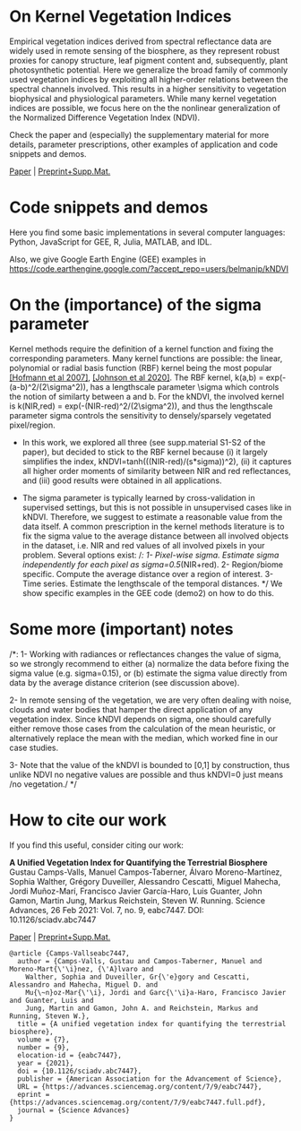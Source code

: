 
# On Kernel Vegetation Indices

Empirical vegetation indices derived from spectral reflectance data are widely used in remote sensing of the biosphere, as they represent robust proxies for canopy structure, leaf pigment content and, subsequently, plant photosynthetic potential. Here we generalize the broad family of commonly used vegetation indices by exploiting all  higher-order relations between the spectral channels involved. This results in a higher sensitivity to vegetation biophysical and physiological parameters. While many kernel vegetation indices are possible, we focus here on the the nonlinear generalization of the Normalized Difference Vegetation Index (NDVI). 

Check the paper and (especially) the supplementary material for more details, parameter prescriptions, other examples of application and code snippets and demos. 

<a href="https://advances.sciencemag.org/content/7/9/eabc7447">Paper</a> | <a href="https://zenodo.org/record/4574349">Preprint+Supp.Mat. </a>

# Code snippets and demos

Here you find some basic implementations in several computer languages: Python, JavaScript for GEE, R, Julia, MATLAB, and IDL. 

Also, we give Google Earth Engine (GEE) examples in https://code.earthengine.google.com/?accept_repo=users/belmanip/kNDVI

# On the (importance) of the sigma parameter

Kernel methods require the definition of a kernel function and fixing the corresponding parameters. Many kernel functions are possible: the linear, polynomial or radial basis function (RBF) kernel being the most popular <a href="https://arxiv.org/pdf/math/0701907.pdf">[Hofmann et al 2007]</a>, <a href="https://arxiv.org/pdf/2007.14706.pdf">[Johnson et al 2020]</a>. The RBF kernel, k(a,b) = exp(-(a-b)^2/(2\sigma^2)), has a lengthscale parameter \sigma which controls the notion of similarty between a and b. For the kNDVI, the involved kernel is k(NIR,red) = exp(-(NIR-red)^2/(2\sigma^2)), and thus the lengthscale parameter sigma controls the sensitivity to densely/sparsely vegetated pixel/region.

* In this work, we explored all three (see supp.material S1-S2 of the paper), but decided to stick to the RBF kernel because (i) it largely simplifies the index, kNDVI=tanh(((NIR-red)/(s*sigma))^2), (ii) it captures all higher order moments of similarity between NIR and red reflectances, and (iii) good results were obtained in all applications. 

* The sigma parameter is typically learned by cross-validation in supervised settings, but this is not possible in unsupervised cases like in kNDVI. Therefore, we suggest to estimate a reasonable value from the data itself. A common prescription in the kernel methods literature is to fix the sigma value to the average distance between all involved objects in the dataset, i.e. NIR and red values of all involved pixels in your problem. Several options exist:
/*: 
1- Pixel-wise sigma. Estimate sigma independently for each pixel as sigma=0.5*(NIR+red).
2- Region/biome specific. Compute the average distance over a region of interest. 
3- Time series. Estimate the lengthscale of the temporal distances.
*/
We show specific examples in the GEE code (demo2) on how to do this. 

# Some more (important) notes
/*:
1- Working with radiances or reflectances changes the value of sigma, so we strongly recommend to either (a) normalize the data before fixing the sigma value (e.g. sigma=0.15), or (b) estimate the sigma value directly from data by the average distance criterion (see discussion above).

2- In remote sensing of the vegetation, we are very often dealing with noise, clouds and water bodies that hamper the direct application of any vegetation index. Since kNDVI depends on sigma, one should carefully either remove those cases from the calculation of the mean heuristic, or alternatively replace the mean with the median, which worked fine in our case studies.

3- Note that the value of the kNDVI is bounded to [0,1] by construction, thus unlike NDVI no negative values are possible and thus kNDVI=0 just means /no vegetation./
*/

# How to cite our work

If you find this useful, consider citing our work:

<b>A Unified Vegetation Index for Quantifying the Terrestrial Biosphere</b>
Gustau Camps-Valls, Manuel Campos-Taberner, Álvaro Moreno-Martı́nez, Sophia Walther, Grégory Duveiller, Alessandro Cescatti, Miguel Mahecha, Jordi Muñoz-Marı́, Francisco Javier García-Haro, Luis Guanter, John Gamon, Martin Jung, Markus Reichstein, Steven W. Running. Science Advances, 26 Feb 2021: Vol. 7, no. 9, eabc7447. DOI: 10.1126/sciadv.abc7447

<a href="https://advances.sciencemag.org/content/7/9/eabc7447">Paper</a> | <a href="https://zenodo.org/record/4574349">Preprint+Supp.Mat. </a>

```
@article {Camps-Vallseabc7447,
  author = {Camps-Valls, Gustau and Campos-Taberner, Manuel and Moreno-Mart{\'\i}nez, {\'A}lvaro and
    Walther, Sophia and Duveiller, Gr{\'e}gory and Cescatti, Alessandro and Mahecha, Miguel D. and
    Mu{\~n}oz-Mar{\'\i}, Jordi and Garc{\'\i}a-Haro, Francisco Javier and Guanter, Luis and
    Jung, Martin and Gamon, John A. and Reichstein, Markus and Running, Steven W.},
  title = {A unified vegetation index for quantifying the terrestrial biosphere},
  volume = {7},
  number = {9},
  elocation-id = {eabc7447},
  year = {2021},
  doi = {10.1126/sciadv.abc7447},
  publisher = {American Association for the Advancement of Science},
  URL = {https://advances.sciencemag.org/content/7/9/eabc7447},
  eprint = {https://advances.sciencemag.org/content/7/9/eabc7447.full.pdf},
  journal = {Science Advances}
}
```
